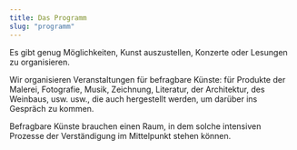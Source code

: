 ```yaml
---
title: Das Programm
slug: "programm"
---
```


Es gibt genug Möglichkeiten, Kunst auszustellen, Konzerte oder Lesungen zu organisieren.

Wir organisieren Veranstaltungen für befragbare Künste: für Produkte der Malerei, Fotografie, Musik, Zeichnung, Literatur, der Architektur, des Weinbaus, usw. usw., die auch hergestellt werden, um darüber ins Gespräch zu kommen.

Befragbare Künste brauchen einen Raum, in dem solche intensiven Prozesse der Verständigung im Mittelpunkt stehen können.
